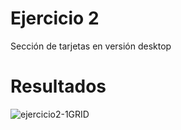 # Ejercicio 2 
Sección de tarjetas en versión desktop
# Resultados
![ejercicio2-1GRID](https://user-images.githubusercontent.com/117755180/218234243-b7b96377-af39-405f-b474-7a2825bc4251.png)
